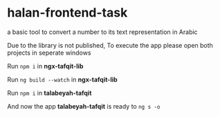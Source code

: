 # halan-frontend-task

a basic tool to convert a number to its text representation in Arabic

Due to the library is not published, To execute the app please open both projects in seperate windows

Run `npm i` in **ngx-tafqit-lib**

Run `ng build --watch` in **ngx-tafqit-lib**

Run `npm i` in **talabeyah-tafqit**

And now the app **talabeyah-tafqit** is ready to `ng s -o`
